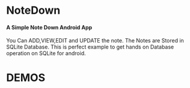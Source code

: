 # NoteDown
#### A Simple Note Down Android App
You Can ADD,VIEW,EDIT and UPDATE the note. The Notes are Stored in SQLite Database. This is perfect example to get hands on Database operation on SQLite for android. 

# DEMOS
